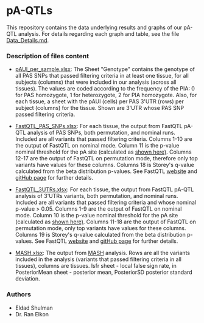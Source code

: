 pA-QTLs
================

This repository contains the data underlying results and graphs of our pA-QTL analysis. For details regarding each graph and table, see the file [Data\_Details.md](https://github.com/ElkonLab/pA_QTLs/blob/master/Data_Details.md).

### Description of files content

-   [pAUI\_per\_sample.xlsx](https://github.com/ElkonLab/pA_QTLs/blob/master/pAUI_per_sample.xlsx): The Sheet "Genotype" contains the genotype of all PAS SNPs that passed filtering criteria in at least one tissue, for all subjects (columns) that were included in our analysis (across all tissues). The values are coded according to the frequency of the PIA: 0 for PAS homozygote, 1 for heterozygote, 2 for PIA homozygote. Also, for each tissue, a sheet with the pAUI (cells) per PAS 3'UTR (rows) per subject (columns) for the tissue. Shown are 3'UTR whose PAS SNP passed filtering criteria.

-   [FastQTL\_PAS\_SNPs.xlsx](https://github.com/ElkonLab/pA_QTLs/blob/master/FastQTL_PAS_SNPs.xlsx): For each tissue, the output from FastQTL pA-QTL analysis of PAS SNPs, both permutation, and nominal runs. Included are all variants that passed filtering criteria. Columns 1-10 are the output of FastQTL on nominal mode. Column 11 is the p-value nominal threshold for the pA site (calculated as [shown here)](https://github.com/francois-a/fastqtl/blob/master/R/calculateSignificanceFastQTL.R). Columns 12-17 are the output of FastQTL on permutation mode, therefore only top variants have values for these columns. Columns 18 is Storey's q-value calculated from the beta distribution p-values. See FastQTL [website](http://fastqtl.sourceforge.net/) and [gitHub page](https://github.com/francois-a/fastqtl) for further details.

-   [FastQTL\_3UTRs.xlsx](https://github.com/ElkonLab/pA_QTLs/blob/master/FastQTL_3UTRs.xlsx): For each tissue, the output from FastQTL pA-QTL analysis of 3'UTRs variants, both permutation, and nominal runs. Included are all variants that passed filtering criteria and whose nominal p-value &gt; 0.05. Columns 1-9 are the output of FastQTL on nominal mode. Column 10 is the p-value nominal threshold for the pA site (calculated as [shown here)](https://github.com/francois-a/fastqtl/blob/master/R/calculateSignificanceFastQTL.R). Columns 11-18 are the output of FastQTL on permutation mode, only top variants have values for these columns. Columns 19 is Storey's q-value calculated from the beta distribution p-values. See FastQTL [website](http://fastqtl.sourceforge.net/) and [gitHub page](https://github.com/francois-a/fastqtl) for further details.

-   [MASH.xlsx](https://github.com/ElkonLab/pA_QTLs/blob/master/MASH.xlsx): The output from [MASH](https://www.ncbi.nlm.nih.gov/pmc/articles/PMC6309609/) analysis. Rows are all the variants included in the analysis (variants that passed filtering criteria in all tissues), columns are tissues. lsfr sheet - local false sign rate, in PosteriorMean sheet - posterior mean, PosteriorSD posterior standard deviation.

### Authors

-   Eldad Shulman
-   Dr. Ran Elkon
